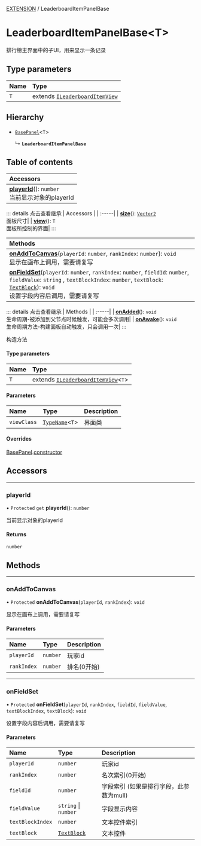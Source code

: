 [EXTENSION](../groups/Extension.EXTENSION.md) / LeaderboardItemPanelBase

# LeaderboardItemPanelBase<T\> <Badge type="tip" text="Class" /> <Score text="LeaderboardItemPanelBase<T\>" />

排行榜主界面中的子UI，用来显示一条记录

## Type parameters

| Name | Type |
| :------ | :------ |
| `T` | extends [`ILeaderboardItemView`](../interfaces/mwext.ILeaderboardItemView.md) |

## Hierarchy

- [`BasePanel`](mwext.BasePanel.md)<`T`\>

  ↳ **`LeaderboardItemPanelBase`**

## Table of contents

| Accessors |
| :-----|
| **[playerId](mwext.LeaderboardItemPanelBase.md#playerid)**(): `number` <br> 当前显示对象的playerId|


::: details 点击查看继承
| Accessors |
| :-----|
| **[size](mwext.BasePanel.md#size)**(): [`Vector2`](mw.Vector2.md) <br> 面板尺寸|
| **[view](mwext.BasePanel.md#view)**(): `T` <br> 面板所控制的界面|
:::


| Methods |
| :-----|
| **[onAddToCanvas](mwext.LeaderboardItemPanelBase.md#onaddtocanvas)**(`playerId`: `number`, `rankIndex`: `number`): `void` <br> 显示在画布上调用，需要请复写|
| **[onFieldSet](mwext.LeaderboardItemPanelBase.md#onfieldset)**(`playerId`: `number`, `rankIndex`: `number`, `fieldId`: `number`, `fieldValue`: `string` \, `textBlockIndex`: `number`, `textBlock`: [`TextBlock`](mw.TextBlock.md)): `void` <br> 设置字段内容后调用，需要请复写|


::: details 点击查看继承
| Methods |
| :-----|
| **[onAdded](mwext.BasePanel.md#onadded)**(): `void` <br> 生命周期-被添加到父节点时候触发，可能会多次调用|
| **[onAwake](mwext.BasePanel.md#onawake)**(): `void` <br> 生命周期方法-构建面板自动触发，只会调用一次|
:::


构造方法

#### Type parameters

| Name | Type |
| :------ | :------ |
| `T` | extends [`ILeaderboardItemView`](../interfaces/mwext.ILeaderboardItemView.md)<`T`\> |

#### Parameters

| Name | Type | Description |
| :------ | :------ | :------ |
| `viewClass` | [`TypeName`](../interfaces/mw.TypeName.md)<`T`\> |  界面类 |

#### Overrides

[BasePanel](mwext.BasePanel.md).[constructor](mwext.BasePanel.md#constructor)

## Accessors
___

### playerId <Score text="playerId" /> 

• `Protected` `get` **playerId**(): `number` <Badge type="tip" text="client" />

当前显示对象的playerId


#### Returns

`number`


## Methods
___

### onAddToCanvas <Score text="onAddToCanvas" /> 

• `Protected` **onAddToCanvas**(`playerId`, `rankIndex`): `void` <Badge type="tip" text="client" />

显示在画布上调用，需要请复写


#### Parameters

| Name | Type | Description |
| :------ | :------ | :------ |
| `playerId` | `number` |  玩家id |
| `rankIndex` | `number` |  排名(0开始) |


___

### onFieldSet <Score text="onFieldSet" /> 

• `Protected` **onFieldSet**(`playerId`, `rankIndex`, `fieldId`, `fieldValue`, `textBlockIndex`, `textBlock`): `void` <Badge type="tip" text="client" />

设置字段内容后调用，需要请复写


#### Parameters

| Name | Type | Description |
| :------ | :------ | :------ |
| `playerId` | `number` |  玩家id |
| `rankIndex` | `number` |  名次索引(0开始) |
| `fieldId` | `number` |  字段索引 (如果是排行字段，此参数为mull) |
| `fieldValue` | `string` \| `number` |  字段显示内容 |
| `textBlockIndex` | `number` |  文本控件索引 |
| `textBlock` | [`TextBlock`](mw.TextBlock.md) |  文本控件 |

